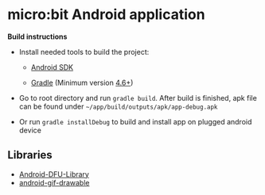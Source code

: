 micro:bit Android application
=============================

**Build instructions**

* Install needed tools to build the project:
    
    * [Android SDK](http://developer.android.com/sdk/index.html)
    
    * [Gradle](https://gradle.org/gradle-download/) (Minimum version [4.6+](https://developer.android.com/studio/releases/gradle-plugin.html#updating-gradle))

* Go to root directory and run `gradle build`. After build is finished, apk file can be found under `~/app/build/outputs/apk/app-debug.apk`

* Or run `gradle installDebug` to build and install app on plugged android device


## Libraries

 * [Android-DFU-Library](https://github.com/NordicSemiconductor/Android-DFU-Library)
 * [android-gif-drawable](https://github.com/koral--/android-gif-drawable)
